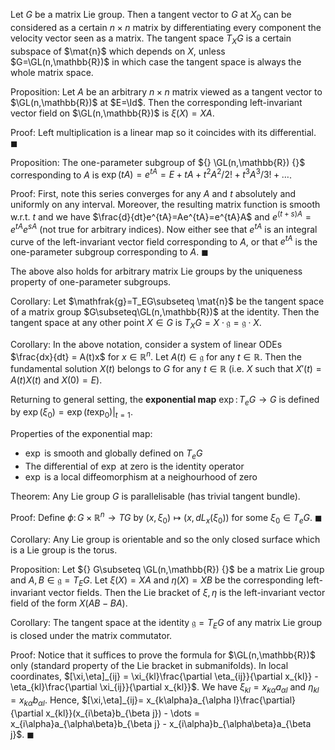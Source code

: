 Let $G$ be a matrix Lie group. Then a tangent vector to $G$ at $X_0$ can be considered as a certain $n\times n$ matrix by differentiating every component the velocity vector seen as a matrix. The tangent space $T_XG$ is a certain subspace of $\mat{n}$ which depends on $X$, unless $G=\GL(n,\mathbb{R})$ in which case the tangent space is always the whole matrix space.

Proposition:
Let $A$ be an arbitrary $n\times n$ matrix viewed as a tangent vector to $\GL(n,\mathbb{R})$ at $E=\Id$. Then the corresponding left-invariant vector field on $\GL(n,\mathbb{R})$ is $\xi(X)=XA$.

Proof:
Left multiplication is a linear map so it coincides with its differential. $\blacksquare$

Proposition:
The one-parameter subgroup of ${} \GL(n,\mathbb{R}) {}$ corresponding to $A$ is $\exp(tA)=e^{tA}=E+tA+t^2A^2/2! + t^3A^3/3! + \dots$.

Proof:
First, note this series converges for any $A$ and $t$ absolutely and uniformly on any interval. Moreover, the resulting matrix function is smooth w.r.t. $t$ and we have $\frac{d}{dt}e^{tA}=Ae^{tA}=e^{tA}A$ and $e^{(t+s)A}=e^{tA}e^{sA}$ (not true for arbitrary indices). Now either see that $e^{tA}$ is an integral curve of the left-invariant vector field corresponding to $A$, or that $e^{tA}$ is the one-parameter subgroup corresponding to $A$. $\blacksquare$

The above also holds for arbitrary matrix Lie groups by the uniqueness property of one-parameter subgroups.

Corollary:
Let $\mathfrak{g}=T_EG\subseteq \mat{n}$ be the tangent space of a matrix group $G\subseteq\GL(n,\mathbb{R})$ at the identity. Then the tangent space at any other point $X\in G$ is $T_XG = X\cdot\mathfrak{g} = \mathfrak{g}\cdot X$.

Corollary:
In the above notation, consider a system of linear ODEs $\frac{dx}{dt} = A(t)x$ for $x\in\mathbb{R}^n$. Let $A(t)\in\mathfrak{g}$ for any $t\in\mathbb{R}$. Then the fundamental solution $X(t)$ belongs to $G$ for any $t\in\mathbb{R}$ (i.e. $X$ such that $X'(t) = A(t)X(t)$ and $X(0)=E$).

Returning to general setting, the **exponential map** $\exp\colon T_eG\to G$ is defined by $\exp(\xi_0) = \left. \exp(t\exp_0) \right|_{t=1}$.

Properties of the exponential map:
- $\exp$ is smooth and globally defined on $T_eG$
- The differential of $\exp$ at zero is the identity operator
- $\exp$ is a local diffeomorphism at a neighourhood of zero 

Theorem:
Any Lie group $G$ is parallelisable (has trivial tangent bundle).

Proof:
Define $\phi\colon G\times\mathbb{R}^n\to TG$ by $(x,\xi_0)\mapsto (x, dL_x(\xi_0))$ for some $\xi_0\in T_eG$. $\blacksquare$

Corollary:
Any Lie group is orientable and so the only closed surface which is a Lie group is the torus.

Proposition:
Let ${} G\subseteq \GL(n,\mathbb{R}) {}$ be a matrix Lie group and $A,B\in\mathfrak{g}=T_EG$. Let $\xi(X)=XA$ and $\eta(X)=XB$ be the corresponding left-invariant vector fields. Then the Lie bracket of $\xi,\eta$ is the left-invariant vector field of the form $X(AB-BA)$.

Corollary:
The tangent space at the identity $\mathfrak{g}=T_EG$ of any matrix Lie group is closed under the matrix commutator.

Proof:
Notice that it suffices to prove the formula for $\GL(n,\mathbb{R})$ only (standard property of the Lie bracket in submanifolds). In local coordinates, $[\xi,\eta]_{ij} = \xi_{kl}\frac{\partial \eta_{ij}}{\partial x_{kl}} - \eta_{kl}\frac{\partial \xi_{ij}}{\partial x_{kl}}$. We have $\xi_{kl}= x_{k\alpha}a_{\alpha l}$ and $\eta_{kl} = x_{k\alpha}b_{\alpha l}$. Hence, $[\xi,\eta]_{ij}= x_{k\alpha}a_{\alpha l}\frac{\partial}{\partial x_{kl}}(x_{i\beta}b_{\beta j}) - \dots = x_{i\alpha}a_{\alpha\beta}b_{\beta j} - x_{i\alpha}b_{\alpha\beta}a_{\beta j}$. $\blacksquare$

